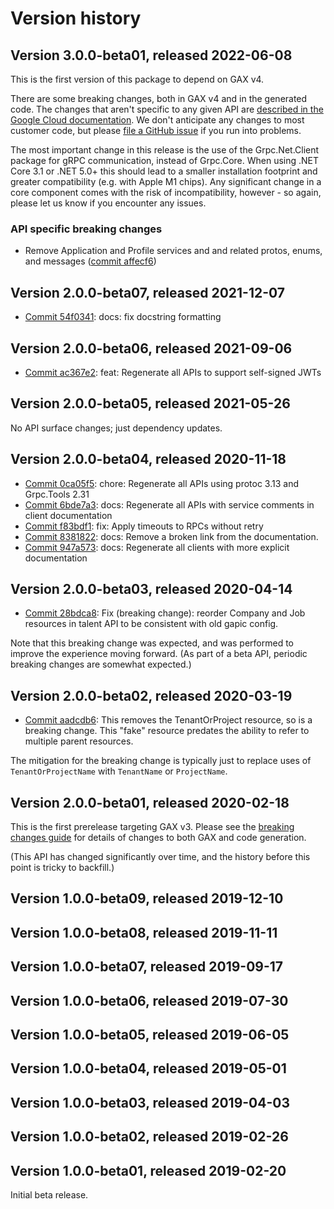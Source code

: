 # Version history

## Version 3.0.0-beta01, released 2022-06-08

This is the first version of this package to depend on GAX v4.

There are some breaking changes, both in GAX v4 and in the generated
code. The changes that aren't specific to any given API are [described in the Google Cloud
documentation](https://cloud.google.com/dotnet/docs/reference/help/breaking-gax4).
We don't anticipate any changes to most customer code, but please [file a
GitHub issue](https://github.com/googleapis/google-cloud-dotnet/issues/new/choose)
if you run into problems.

The most important change in this release is the use of the Grpc.Net.Client package
for gRPC communication, instead of Grpc.Core. When using .NET Core 3.1 or .NET 5.0+
this should lead to a smaller installation footprint and greater compatibility (e.g.
with Apple M1 chips). Any significant change in a core component comes with the risk
of incompatibility, however - so again, please let us know if you encounter any
issues.

### API specific breaking changes

- Remove Application and Profile services and and related protos, enums, and messages ([commit affecf6](https://github.com/googleapis/google-cloud-dotnet/commit/affecf654fe6114347f1effd7fda46bb584d737b))

## Version 2.0.0-beta07, released 2021-12-07

- [Commit 54f0341](https://github.com/googleapis/google-cloud-dotnet/commit/54f0341): docs: fix docstring formatting
## Version 2.0.0-beta06, released 2021-09-06

- [Commit ac367e2](https://github.com/googleapis/google-cloud-dotnet/commit/ac367e2): feat: Regenerate all APIs to support self-signed JWTs

## Version 2.0.0-beta05, released 2021-05-26

No API surface changes; just dependency updates.

## Version 2.0.0-beta04, released 2020-11-18

- [Commit 0ca05f5](https://github.com/googleapis/google-cloud-dotnet/commit/0ca05f5): chore: Regenerate all APIs using protoc 3.13 and Grpc.Tools 2.31
- [Commit 6bde7a3](https://github.com/googleapis/google-cloud-dotnet/commit/6bde7a3): docs: Regenerate all APIs with service comments in client documentation
- [Commit f83bdf1](https://github.com/googleapis/google-cloud-dotnet/commit/f83bdf1): fix: Apply timeouts to RPCs without retry
- [Commit 8381822](https://github.com/googleapis/google-cloud-dotnet/commit/8381822): docs: Remove a broken link from the documentation.
- [Commit 947a573](https://github.com/googleapis/google-cloud-dotnet/commit/947a573): docs: Regenerate all clients with more explicit documentation

## Version 2.0.0-beta03, released 2020-04-14

- [Commit 28bdca8](https://github.com/googleapis/google-cloud-dotnet/commit/28bdca8): Fix (breaking change): reorder Company and Job resources in talent API to be consistent with old gapic config.

Note that this breaking change was expected, and was performed to
improve the experience moving forward. (As part of a beta API,
periodic breaking changes are somewhat expected.)

## Version 2.0.0-beta02, released 2020-03-19

- [Commit aadcdb6](https://github.com/googleapis/google-cloud-dotnet/commit/aadcdb6): This removes the TenantOrProject resource, so is a breaking change. This "fake" resource predates the ability to refer to multiple parent resources.

The mitigation for the breaking change is typically just to replace
uses of `TenantOrProjectName` with `TenantName` or `ProjectName`.

## Version 2.0.0-beta01, released 2020-02-18

This is the first prerelease targeting GAX v3. Please see the [breaking changes
guide](https://cloud.google.com/dotnet/docs/reference/help/breaking-gax2)
for details of changes to both GAX and code generation.

(This API has changed significantly over time, and the history before this point is tricky to backfill.)

## Version 1.0.0-beta09, released 2019-12-10

## Version 1.0.0-beta08, released 2019-11-11

## Version 1.0.0-beta07, released 2019-09-17

## Version 1.0.0-beta06, released 2019-07-30

## Version 1.0.0-beta05, released 2019-06-05

## Version 1.0.0-beta04, released 2019-05-01

## Version 1.0.0-beta03, released 2019-04-03

## Version 1.0.0-beta02, released 2019-02-26

## Version 1.0.0-beta01, released 2019-02-20

Initial beta release.
